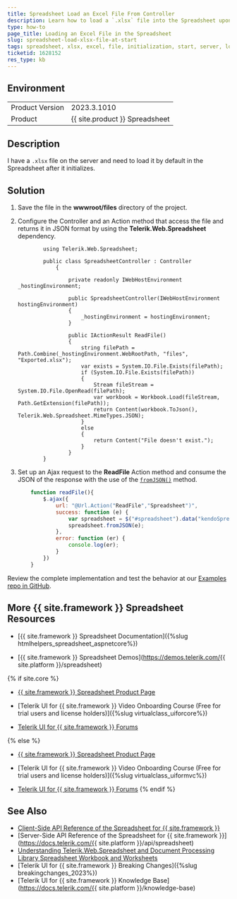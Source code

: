 ```yaml
---
title: Spreadsheet Load an Excel File From Controller
description: Learn how to load a `.xlsx` file into the Spreadsheet upon initialization.
type: how-to
page_title: Loading an Excel File in the Spreadsheet
slug: spreadsheet-load-xlsx-file-at-start
tags: spreadsheet, xlsx, excel, file, initialization, start, server, load
ticketid: 1628152
res_type: kb
---
```


## Environment
<table>
    <tbody>
        <tr>
            <td>Product Version</td>
            <td>2023.3.1010</td>
        </tr>
        <tr>
            <td>Product</td>
            <td>{{ site.product }} Spreadsheet</td>
        </tr>
    </tbody>
</table>


## Description
I have a `.xlsx` file on the server and need to load it by default in the Spreadsheet after it initializes.

## Solution
1. Save the file in the **wwwroot/files** directory of the project.
2. Configure the Controller and an Action method that access the file and returns it in JSON format by using the **Telerik.Web.Spreadsheet** dependency. 

    ```Controller
            using Telerik.Web.Spreadsheet; 

            public class SpreadsheetController : Controller
                {

                    private readonly IWebHostEnvironment _hostingEnvironment;

                    public SpreadsheetController(IWebHostEnvironment hostingEnvironment)
                    {
                        _hostingEnvironment = hostingEnvironment;
                    }

                    public IActionResult ReadFile()
                    {
                        string filePath = Path.Combine(_hostingEnvironment.WebRootPath, "files", "Exported.xlsx");
                        var exists = System.IO.File.Exists(filePath);
                        if (System.IO.File.Exists(filePath))
                        {
                            Stream fileStream = System.IO.File.OpenRead(filePath);
                            var workbook = Workbook.Load(fileStream, Path.GetExtension(filePath));
                            return Content(workbook.ToJson(), Telerik.Web.Spreadsheet.MimeTypes.JSON);
                        }
                        else
                        {
                            return Content("File doesn't exist.");
                        }
                    }
            }
    ```

3. Set up an Ajax request to the <b>ReadFile</b> Action method and consume the JSON of the response with the use of the [`fromJSON()`](https://docs.telerik.com/kendo-ui/api/javascript/ui/spreadsheet/methods/fromjson) method.

    ```JavaScript
        function readFile(){
            $.ajax({
                url: "@Url.Action("ReadFile","Spreadsheet")",
                success: function (e) {
                    var spreadsheet = $("#spreadsheet").data("kendoSpreadsheet");
                    spreadsheet.fromJSON(e);
                },
                error: function (er) {
                    console.log(er);
                }
            })
        }
    ```

Review the complete implementation and test the behavior at our [Examples repo in GitHub](https://github.com/telerik/ui-for-aspnet-core-examples/blob/master/Telerik.Examples.Mvc/Telerik.Examples.Mvc/Views/Spreadsheet/Spreadsheet_Load_Xlsx_From_Server.cshtml).
## More {{ site.framework }} Spreadsheet Resources

* [{{ site.framework }} Spreadsheet Documentation]({%slug htmlhelpers_spreadsheet_aspnetcore%})

* [{{ site.framework }} Spreadsheet Demos](https://demos.telerik.com/{{ site.platform }}/spreadsheet)

{% if site.core %}
* [{{ site.framework }} Spreadsheet Product Page](https://www.telerik.com/aspnet-core-ui/spreadsheet)

* [Telerik UI for {{ site.framework }} Video Onboarding Course (Free for trial users and license holders)]({%slug virtualclass_uiforcore%})

* [Telerik UI for {{ site.framework }} Forums](https://www.telerik.com/forums/aspnet-core-ui)

{% else %}
* [{{ site.framework }} Spreadsheet Product Page](https://www.telerik.com/aspnet-mvc/spreadsheet)

* [Telerik UI for {{ site.framework }} Video Onboarding Course (Free for trial users and license holders)]({%slug virtualclass_uiformvc%})

* [Telerik UI for {{ site.framework }} Forums](https://www.telerik.com/forums/aspnet-mvc)
{% endif %}
## See Also
* [Client-Side API Reference of the Spreadsheet for {{ site.framework }}](https://docs.telerik.com/kendo-ui/api/javascript/ui/spreadsheet)
* [Server-Side API Reference of the Spreadsheet for {{ site.framework }}](https://docs.telerik.com/{{ site.platform }}/api/spreadsheet)
* [Understanding Telerik.Web.Spreadsheet and Document Processing Library Spreadsheet Workbook and Worksheets](https://docs.telerik.com/aspnet-core/knowledge-base/spreadsheet-understanding-telerik-web-spreadsheet-and-document-processing-library)
* [Telerik UI for {{ site.framework }} Breaking Changes]({%slug breakingchanges_2023%})
* [Telerik UI for {{ site.framework }} Knowledge Base](https://docs.telerik.com/{{ site.platform }}/knowledge-base)
